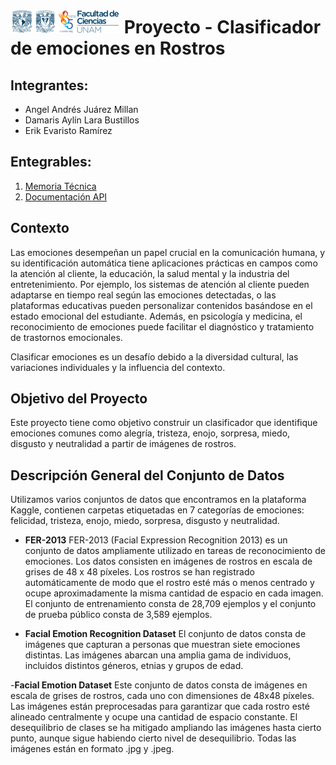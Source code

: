 # ![Logo Facultad de Ciencias](images/logoFC85.png) Proyecto - Clasificador de emociones en Rostros

## Integrantes:  

- Angel Andrés Juárez Millan
- Damaris Aylín Lara Bustillos
- Erik Evaristo Ramírez

## Entegrables:

1. [Memoria Técnica]()
1. [Documentación API]()

## Contexto
Las emociones desempeñan un papel crucial en la comunicación humana, y su identificación automática tiene aplicaciones prácticas en campos como la atención al cliente, la educación, la salud mental y la industria del entretenimiento. Por ejemplo, los sistemas de atención al cliente pueden adaptarse en tiempo real según las emociones detectadas, o las plataformas educativas pueden personalizar contenidos basándose en el estado emocional del estudiante. Además, en psicología y medicina, el reconocimiento de emociones puede facilitar el diagnóstico y tratamiento de trastornos emocionales.

Clasificar emociones es un desafío debido a la diversidad cultural, las variaciones individuales y la influencia del contexto.

## Objetivo del Proyecto
Este proyecto tiene como objetivo construir un clasificador que identifique emociones comunes como alegría, tristeza, enojo, sorpresa, miedo, disgusto y neutralidad a partir de imágenes de rostros.

## Descripción General del Conjunto de Datos

Utilizamos varios conjuntos de datos que encontramos en la plataforma Kaggle, contienen carpetas etiquetadas en 7 categorías de emociones: felicidad, tristeza, enojo, miedo, sorpresa, disgusto y neutralidad.

- **FER-2013**
FER-2013 (Facial Expression Recognition 2013) es un conjunto de datos ampliamente utilizado en tareas de reconocimiento de emociones. Los datos consisten en imágenes de rostros en escala de grises de 48 x 48 píxeles. Los rostros se han registrado automáticamente de modo que el rostro esté más o menos centrado y ocupe aproximadamente la misma cantidad de espacio en cada imagen.
El conjunto de entrenamiento consta de 28,709 ejemplos y el conjunto de prueba público consta de 3,589 ejemplos.

- **Facial Emotion Recognition Dataset**
El conjunto de datos consta de imágenes que capturan a personas que muestran siete emociones distintas. Las imágenes abarcan una amplia gama de individuos, incluidos distintos géneros, etnias y grupos de edad.

-**Facial Emotion Dataset**
Este conjunto de datos consta de imágenes en escala de grises de rostros, cada uno con dimensiones de 48x48 píxeles. Las imágenes están preprocesadas para garantizar que cada rostro esté alineado centralmente y ocupe una cantidad de espacio constante. El desequilibrio de clases se ha mitigado ampliando las imágenes hasta cierto punto, aunque sigue habiendo cierto nivel de desequilibrio. Todas las imágenes están en formato .jpg y .jpeg.


